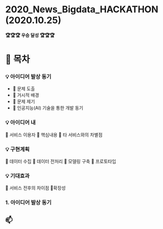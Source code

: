 # 2020_News_Bigdata_HACKATHON (2020.10.25)

**🏆🏆🏆 우승 달성 🏆🏆🏆** 

# 📖 목차

### 💡 아이디어 발상 동기
  - 📃 문제 도출
  - 📃 거시적 배경
  - 📃 문제 제기
  - 📃 인공지능(AI) 기술을 통한 개발 동기

### 💡 아이디어 내
  📃 서비스 이용자
  📃 핵심내용
  📃 타 서비스와의 차별점
  
### 💡 구현계획
  📃 데이터 수집
  📃 데이터 전처리
  📃 모델링 구축
  📃 프로토타입
  
### 💡 기대효과
  📃 서비스 전후의 차이점
  📃확장성



### 1. 아이디어 발상 동기
##   📫

